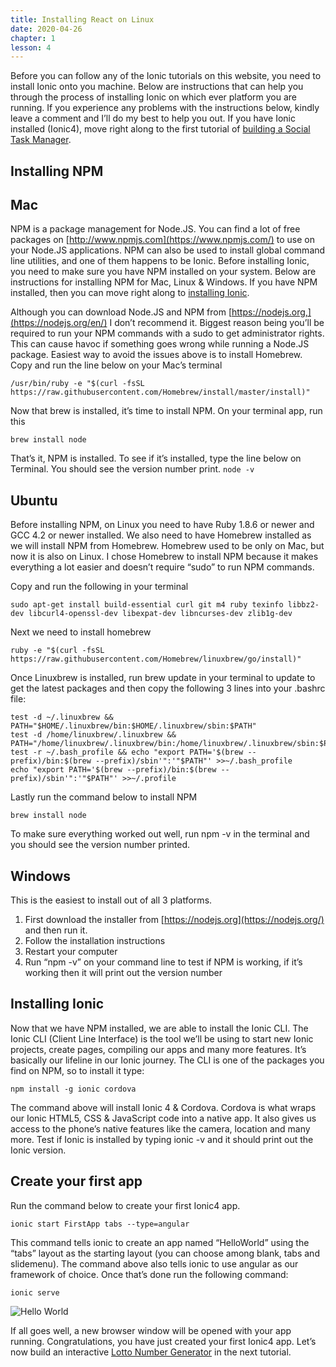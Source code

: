 ```yaml
---
title: Installing React on Linux
date: 2020-04-26
chapter: 1
lesson: 4
---
```


Before you can follow any of the Ionic tutorials on this website, you need to install Ionic onto you machine. Below are instructions that can help you through the process of installing Ionic on which ever platform you are running. If you experience any problems with the instructions below, kindly leave a comment and I’ll do my best to help you out. If you have Ionic installed (Ionic4), move right along to the first tutorial of [building a Social Task Manager](https://www.ionicfire.com/creating-ionic-app-part-1-basic-task-manager/).

## Installing NPM

## Mac

NPM is a package management for Node.JS. You can find a lot of free packages on [http://www.npmjs.com](https://www.npmjs.com/) to use on your Node.JS applications. NPM can also be used to install global command line utilities, and one of them happens to be Ionic. Before installing Ionic, you need to make sure you have NPM installed on your system. Below are instructions for installing NPM for Mac, Linux & Windows. If you have NPM installed, then you can move right along to [installing Ionic](https://www.ionicfire.com/installing-ionic/#installing-ionic).

Although you can download Node.JS and NPM from [https://nodejs.org,](https://nodejs.org/en/) I don’t recommend it. Biggest reason being you’ll be required to run your NPM commands with a sudo to get administrator rights. This can cause havoc if something goes wrong while running a Node.JS package. Easiest way to avoid the issues above is to install Homebrew. Copy and run the line below on your Mac’s terminal

```shell
/usr/bin/ruby -e "$(curl -fsSL https://raw.githubusercontent.com/Homebrew/install/master/install)"
```

Now that brew is installed, it’s time to install NPM. On your terminal app, run this

```
brew install node
```

That’s it, NPM is installed. To see if it’s installed, type the line below on Terminal. You should see the version number print. `node -v`

## Ubuntu

Before installing NPM, on Linux you need to have Ruby 1.8.6 or newer and GCC 4.2 or newer installed. We also need to have Homebrew installed as we will install NPM from Homebrew. Homebrew used to be only on Mac, but now it is also on Linux. I chose Homebrew to install NPM because it makes everything a lot easier and doesn’t require “sudo” to run NPM commands.

Copy and run the following in your terminal

```shell
sudo apt-get install build-essential curl git m4 ruby texinfo libbz2-dev libcurl4-openssl-dev libexpat-dev libncurses-dev zlib1g-dev
```

Next we need to install homebrew

```shell
ruby -e "$(curl -fsSL https://raw.githubusercontent.com/Homebrew/linuxbrew/go/install)"
```

Once Linuxbrew is installed, run brew update in your terminal to update to get the latest packages and then copy the following 3 lines into your .bashrc file:

```shell
test -d ~/.linuxbrew && PATH="$HOME/.linuxbrew/bin:$HOME/.linuxbrew/sbin:$PATH"
test -d /home/linuxbrew/.linuxbrew && PATH="/home/linuxbrew/.linuxbrew/bin:/home/linuxbrew/.linuxbrew/sbin:$PATH"
test -r ~/.bash_profile && echo "export PATH='$(brew --prefix)/bin:$(brew --prefix)/sbin'":'"$PATH"' >>~/.bash_profile
echo "export PATH='$(brew --prefix)/bin:$(brew --prefix)/sbin'":'"$PATH"' >>~/.profile
```

Lastly run the command below to install NPM

```shell
brew install node
```

To make sure everything worked out well, run npm -v in the terminal and you should see the version number printed.

## Windows

This is the easiest to install out of all 3 platforms.

1. First download the installer from [https://nodejs.org](https://nodejs.org/) and then run it.
2. Follow the installation instructions
3. Restart your computer
4. Run “npm -v” on your command line to test if NPM is working, if it’s working then it will print out the version number

## Installing Ionic

Now that we have NPM installed, we are able to install the Ionic CLI. The Ionic CLI (Client Line Interface) is the tool we’ll be using to start new Ionic projects, create pages, compiling our apps and many more features. It’s basically our lifeline in our Ionic journey. The CLI is one of the packages you find on NPM, so to install it type:

```shell
npm install -g ionic cordova
```

The command above will install Ionic 4 & Cordova. Cordova is what wraps our Ionic HTML5, CSS & JavaScript code into a native app. It also gives us access to the phone’s native features like the camera, location and many more. Test if Ionic is installed by typing ionic -v and it should print out the Ionic version.

## Create your first app

Run the command below to create your first Ionic4 app.

```shell
ionic start FirstApp tabs --type=angular
```

This command tells ionic to create an app named “HelloWorld” using the “tabs” layout as the starting layout (you can choose among blank, tabs and slidemenu). The command above also tells ionic to use angular as our framework of choice. Once that’s done run the following command:

```shell
ionic serve
```

![Hello World](./images/installing-ionic/hello-world.png)

If all goes well, a new browser window will be opened with your app running. Congratulations, you have just created your first Ionic4 app. Let’s now build an interactive [Lotto Number Generator](https://www.ionicfire.com/text-buttons-and-images/) in the next tutorial.